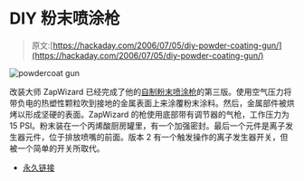 # DIY 粉末喷涂枪

> 原文:[https://hackaday.com/2006/07/05/diy-powder-coating-gun/](https://hackaday.com/2006/07/05/diy-powder-coating-gun/)

![powdercoat gun](../Images/321fab20a675a3aaecf92b025966d97a.png)

改装大师 ZapWizard 已经完成了他的[自制粉末喷涂枪](http://www.flickr.com/photos/zapwizard/sets/72157594167019934/)的第三版。使用空气压力将带负电的热塑性颗粒吹到接地的金属表面上来涂覆粉末涂料。然后，金属部件被烘烤以形成坚硬的表面。ZapWizard 的枪使用底部带有调节器的气枪，工作压力为 15 PSI。粉末装在一个丙烯酸厨房罐里，有一个加强密封。最后一个元件是离子发生器元件，位于排放喷嘴的前面。版本 2 有一个触发操作的离子发生器开关，但被一个简单的开关所取代。

*   [永久链接](http://www.flickr.com/photos/zapwizard/sets/72157594167019934/)